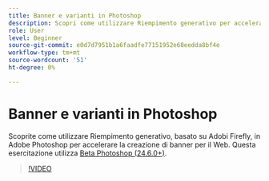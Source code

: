 ```yaml
---
title: Banner e varianti in Photoshop
description: Scopri come utilizzare Riempimento generativo per accelerare la creazione di banner pubblicitari per il web
role: User
level: Beginner
source-git-commit: e0d7d7951b1a6faadfe77151952e68eedda8bf4e
workflow-type: tm+mt
source-wordcount: '51'
ht-degree: 0%

---
```


# Banner e varianti in Photoshop

Scoprite come utilizzare Riempimento generativo, basato su Adobi Firefly, in Adobe Photoshop per accelerare la creazione di banner per il Web. Questa esercitazione utilizza [Beta Photoshop (24.6.0+)](https://helpx.adobe.com/x-productkb/global/creative-cloud-beta.html).

>[!VIDEO](https://video.tv.adobe.com/v/3420791?quality=12&learn=on&hidetitle=true)
